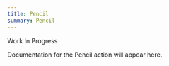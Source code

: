 ```yaml
---
title: Pencil
summary: Pencil
---
```


Work In Progress

Documentation for the Pencil action will appear here.